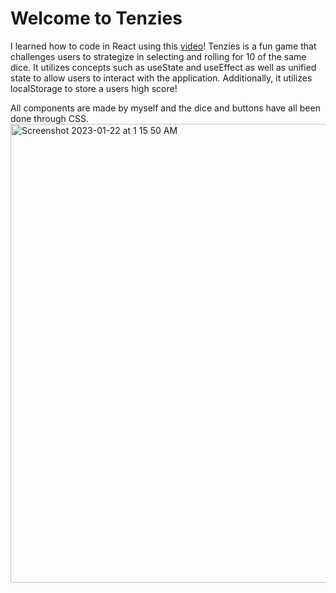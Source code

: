 # Welcome to Tenzies
I learned how to code in React using this [video](https://www.youtube.com/watch?v=bMknfKXIFA8)!
Tenzies is a fun game that challenges users to strategize in selecting and rolling for 10 of the same dice. It utilizes concepts such as useState and useEffect as well as unified state to allow users to interact with the application. Additionally, it utilizes localStorage to store a users high score!

All components are made by myself and the dice and buttons have all been done through CSS.
<img width="734" alt="Screenshot 2023-01-22 at 1 15 50 AM" src="https://user-images.githubusercontent.com/92129167/213905012-55876e60-d983-453d-9687-ba3336cc490f.png">
